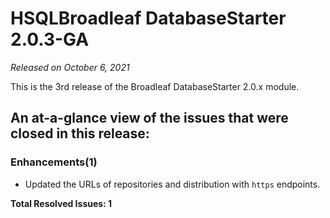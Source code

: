 # HSQLBroadleaf DatabaseStarter 2.0.3-GA

_Released on October 6, 2021_

This is the 3rd release of the Broadleaf DatabaseStarter 2.0.x module.

## An at-a-glance view of the issues that were closed in this release:

### Enhancements(1)
- Updated the URLs of repositories and distribution with `https` endpoints.


**Total Resolved Issues: 1**
